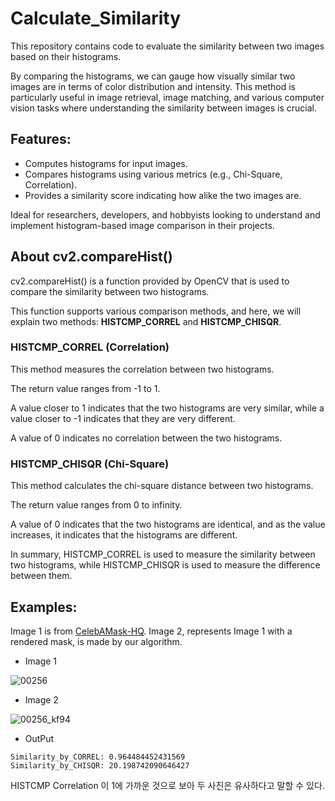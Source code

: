 # Calculate_Similarity
This repository contains code to evaluate the similarity between two images based on their histograms.

By comparing the histograms, we can gauge how visually similar two images are in terms of color distribution and intensity. This method is particularly useful in image retrieval, image matching, and various computer vision tasks where understanding the similarity between images is crucial.

## Features:

- Computes histograms for input images.
- Compares histograms using various metrics (e.g., Chi-Square, Correlation).
- Provides a similarity score indicating how alike the two images are.

Ideal for researchers, developers, and hobbyists looking to understand and implement histogram-based image comparison in their projects.

## About cv2.compareHist()
cv2.compareHist() is a function provided by OpenCV that is used to compare the similarity between two histograms. 

This function supports various comparison methods, and here, we will explain two methods: __HISTCMP_CORREL__ and __HISTCMP_CHISQR__.

### HISTCMP_CORREL (Correlation)

This method measures the correlation between two histograms.

The return value ranges from -1 to 1.

A value closer to 1 indicates that the two histograms are very similar, while a value closer to -1 indicates that they are very different.

A value of 0 indicates no correlation between the two histograms.


### HISTCMP_CHISQR (Chi-Square)

This method calculates the chi-square distance between two histograms.

The return value ranges from 0 to infinity.

A value of 0 indicates that the two histograms are identical, and as the value increases, it indicates that the histograms are different.

In summary, HISTCMP_CORREL is used to measure the similarity between two histograms, while HISTCMP_CHISQR is used to measure the difference between them.


## Examples:
Image 1 is from [CelebAMask-HQ](https://github.com/switchablenorms/CelebAMask-HQ).
Image 2, represents Image 1 with a rendered mask, is made by our algorithm.

- Image 1

![00256](https://github.com/Seungeun-Han/Calculate_Similarity/assets/101082685/4d155f14-49f7-42e4-a726-be2a37e5196b)

- Image 2

![00256_kf94](https://github.com/Seungeun-Han/Calculate_Similarity/assets/101082685/8e829500-1a62-406d-b937-ab8560168bb5)

- OutPut

```
Similarity_by_CORREL: 0.964484452431569
Similarity_by_CHISQR: 20.198742090646427
```

HISTCMP Correlation 이 1에 가까운 것으로 보아 두 사진은 유사하다고 말할 수 있다.

  
